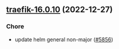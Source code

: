 

## [traefik-16.0.10](https://github.com/truecharts/charts/compare/traefik-16.0.9...traefik-16.0.10) (2022-12-27)

### Chore

- update helm general non-major ([#5856](https://github.com/truecharts/charts/issues/5856))
  
  